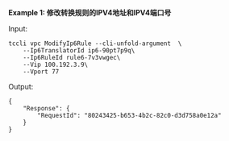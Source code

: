 **Example 1: 修改转换规则的IPV4地址和IPV4端口号**



Input: 

```
tccli vpc ModifyIp6Rule --cli-unfold-argument  \
    --Ip6TranslatorId ip6-90pt7p9q\
    --Ip6RuleId rule6-7v3vwgec\
    --Vip 100.192.3.9\
    --Vport 77
```

Output: 
```
{
    "Response": {
        "RequestId": "80243425-b653-4b2c-82c0-d3d758a0e12a"
    }
}
```

